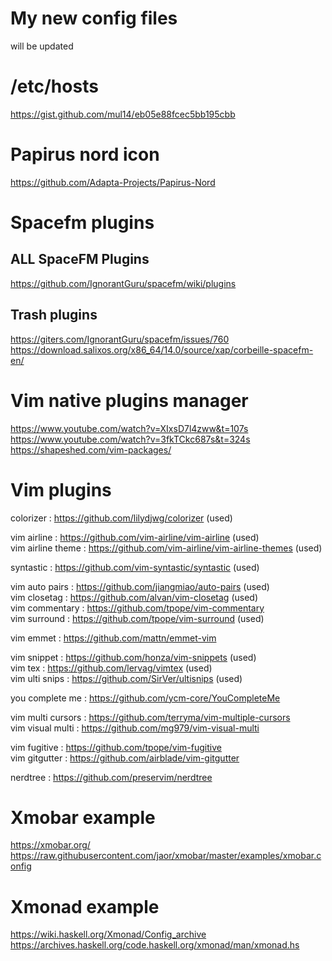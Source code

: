 # My new config files

will be updated

# /etc/hosts
https://gist.github.com/mul14/eb05e88fcec5bb195cbb

# Papirus nord icon
https://github.com/Adapta-Projects/Papirus-Nord

# Spacefm plugins
## ALL SpaceFM Plugins
https://github.com/IgnorantGuru/spacefm/wiki/plugins

## Trash plugins
https://giters.com/IgnorantGuru/spacefm/issues/760 \
https://download.salixos.org/x86_64/14.0/source/xap/corbeille-spacefm-en/

# Vim native plugins manager
https://www.youtube.com/watch?v=XIxsD7l4zww&t=107s \
https://www.youtube.com/watch?v=3fkTCkc687s&t=324s \
https://shapeshed.com/vim-packages/

# Vim plugins
colorizer           : https://github.com/lilydjwg/colorizer (used)

vim airline         : https://github.com/vim-airline/vim-airline (used) \
vim airline theme   : https://github.com/vim-airline/vim-airline-themes (used)

syntastic           : https://github.com/vim-syntastic/syntastic (used)

vim auto pairs      : https://github.com/jiangmiao/auto-pairs (used) \
vim closetag        : https://github.com/alvan/vim-closetag (used) \
vim commentary      : https://github.com/tpope/vim-commentary \
vim surround        : https://github.com/tpope/vim-surround (used)

vim emmet           : https://github.com/mattn/emmet-vim

vim snippet         : https://github.com/honza/vim-snippets (used) \
vim tex             : https://github.com/lervag/vimtex (used) \
vim ulti snips      : https://github.com/SirVer/ultisnips (used)

you complete me     : https://github.com/ycm-core/YouCompleteMe

vim multi cursors   : https://github.com/terryma/vim-multiple-cursors \
vim visual multi    : https://github.com/mg979/vim-visual-multi

vim fugitive        : https://github.com/tpope/vim-fugitive \
vim gitgutter       : https://github.com/airblade/vim-gitgutter

nerdtree            : https://github.com/preservim/nerdtree

# Xmobar example
https://xmobar.org/ \
https://raw.githubusercontent.com/jaor/xmobar/master/examples/xmobar.config

# Xmonad example
https://wiki.haskell.org/Xmonad/Config_archive \
https://archives.haskell.org/code.haskell.org/xmonad/man/xmonad.hs
